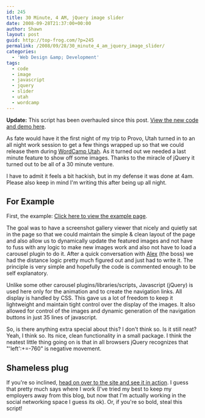 ```yaml
---
id: 245
title: 30 Minute, 4 AM, jQuery image slider
date: 2008-09-28T21:37:00+00:00
author: Shawn
layout: post
guid: http://top-frog.com/?p=245
permalink: /2008/09/28/30_minute_4_am_jquery_image_slider/
categories:
  - 'Web Design &amp; Development'
tags:
  - code
  - image
  - javascript
  - jquery
  - slider
  - utah
  - wordcamp
---
```

**Update:** This script has been overhauled since this post. [View the new code and demo here](/2009/02/19/jquery_image_slider_improved).

As fate would have it the first night of my trip to Provo, Utah turned in to an all night work session to get a few things wrapped up so that we could release them during [WordCamp Utah](http://utah.wordcamp.org/). As it turned out we needed a last minute feature to show off some images. Thanks to the miracle of jQuery it turned out to be all of a 30 minute venture.

I have to admit it feels a bit hackish, but in my defense it was done at 4am. Please also keep in mind I'm writing this after being up all night.

<!--more-->

## For Example

First, the example: [Click here to view the example page](/stuff/slider/).

The goal was to have a screenshot gallery viewer that nicely and quietly sat in the page so that we could maintain the simple & clean layout of the page and also allow us to dynamically update the featured images and not have to fuss with any logic to make new images work and also not have to load a carousel plugin to do it. After a quick conversation with [Alex](http://alexking.org) (the boss) we had the distance logic pretty much figured out and just had to write it. The principle is very simple and hopefully the code is commented enough to be self explanatory. 

Unlike some other carousel plugins/libraries/scripts, Javascript (jQuery) is used here only for the animation and to create the navigation links. All display is handled by CSS. This gave us a lot of freedom to keep it lightweight and maintain tight control over the display of the images. It also allowed for control of the images and dynamic generation of the navigation buttons in just 35 lines of javascript.

So, is there anything extra special about this? I don't think so. Is it still neat? Yeah, I think so. Its nice, clean functionality in a small package. I think the neatest little thing going on is that in all browsers jQuery recognizes that "'left':+=-760" is negative movement.

## Shameless plug

If you're so inclined, [head on over to the site and see it in action](http://crowdfavorite.com/portfolio/addictomatic/). I guess that pretty much says where I work (I've tried my best to keep my employers away from this blog, but now that I'm actually working in the social networking space I guess its ok). Or, if you're so bold, steal this script!
